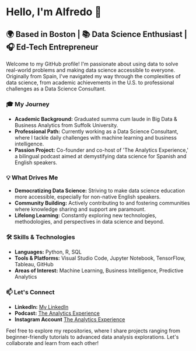 # Hello, I'm Alfredo 👋

## 🌍 Based in Boston | 📚 Data Science Enthusiast | 🎧 Ed-Tech Entrepreneur

Welcome to my GitHub profile! I'm passionate about using data to solve real-world problems and making data science accessible to everyone. Originally from Spain, I've navigated my way through the complexities of data science, from academic achievements in the U.S. to professional challenges as a Data Science Consultant.

### 🎓 My Journey

- **Academic Background:** Graduated summa cum laude in Big Data & Business Analytics from Suffolk University.
- **Professional Path:** Currently working as a Data Science Consultant, where I tackle daily challenges with machine learning and business intelligence.
- **Passion Project:** Co-founder and co-host of 'The Analytics Experience,' a bilingual podcast aimed at demystifying data science for Spanish and English speakers.

### 💡 What Drives Me

- **Democratizing Data Science:** Striving to make data science education more accessible, especially for non-native English speakers.
- **Community Building:** Actively contributing to and fostering communities where knowledge sharing and support are paramount.
- **Lifelong Learning:** Constantly exploring new technologies, methodologies, and perspectives in data science and beyond.

### 🛠️ Skills & Technologies

- **Languages:** Python, R, SQL
- **Tools & Platforms:** Visual Studio Code, Jupyter Notebook, TensorFlow, Tableau, GitHub
- **Areas of Interest:** Machine Learning, Business Intelligence, Predictive Analytics

### 📫 Let's Connect

- **LinkedIn:** [My LinkedIn](https://www.linkedin.com/in/alfredoserrano-datascientist/)
- **Podcast:** [The Analytics Experience](https://open.spotify.com/show/5r05Ey4oEfhSOqg2Iai0Rk?si=b476832ca7ac4241)
- **Instagram Account** [The Analytics Experience](https://www.instagram.com/theanalyticsexp/)


Feel free to explore my repositories, where I share projects ranging from beginner-friendly tutorials to advanced data analysis explorations. Let's collaborate and learn from each other!


